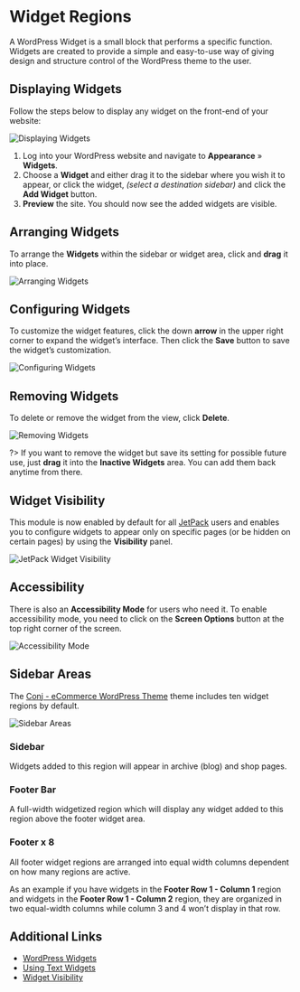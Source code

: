 # Widget Regions 

A WordPress Widget is a small block that performs a specific function. Widgets are created to provide a simple and easy-to-use way of giving design and structure control of the WordPress theme to the user.

## Displaying Widgets

Follow the steps below to display any widget on the front-end of your website:

![Displaying Widgets](img/displaying-widgets.jpg)

1. Log into your WordPress website and navigate to **Appearance** » **Widgets**.
2. Choose a **Widget** and either drag it to the sidebar where you wish it to appear, or click the widget, *(select a destination sidebar)* and click the **Add Widget** button.
3. **Preview** the site. You should now see the added widgets are visible.

## Arranging Widgets

To arrange the **Widgets** within the sidebar or widget area, click and **drag** it into place.

![Arranging Widgets](img/arranging-widgets.jpg)

## Configuring Widgets

To customize the widget features, click the down **arrow** in the upper right corner to expand the widget’s interface. Then click the **Save** button to save the widget’s customization.

![Configuring Widgets](img/configuring-widgets.jpg)

## Removing Widgets

To delete or remove the widget from the view, click **Delete**.

![Removing Widgets](img/removing-widgets.jpg)

?> If you want to remove the widget but save its setting for possible future use, just **drag** it into the **Inactive Widgets** area. You can add them back anytime from there.

## Widget Visibility

This module is now enabled by default for all [JetPack](https://wordpress.org/plugins/jetpack/) users and enables you to configure widgets to appear only on specific pages (or be hidden on certain pages) by using the **Visibility** panel.

![JetPack Widget Visibility](img/widget-visibility.png)

## Accessibility

There is also an **Accessibility Mode** for users who need it. To enable accessibility mode, you need to click on the **Screen Options** button at the top right corner of the screen.

![Accessibility Mode](img/accessibility-mode-widgets.png)

## Sidebar Areas

The [Conj - eCommerce WordPress Theme](https://themeforest.net/item/conj-ecommerce-wordpress-theme/21935639?ref=mypreview) theme includes ten widget regions by default.

![Sidebar Areas](img/sidebar-areas.png)

### Sidebar

Widgets added to this region will appear in archive (blog) and shop pages.

### Footer Bar

A full-width widgetized region which will display any widget added to this region above the footer widget area.

### Footer x 8

All footer widget regions are arranged into equal width columns dependent on how many regions are active. 

As an example if you have widgets in the **Footer Row 1 - Column 1** region and widgets in the **Footer Row 1 - Column 2** region, they are organized in two equal-width columns while column 3 and 4 won’t display in that row.

## Additional Links

* [WordPress Widgets](https://codex.wordpress.org/WordPress_Widgets)
* [Using Text Widgets](https://codex.wordpress.org/WordPress_Widgets#Using_Text_Widgets)
* [Widget Visibility](https://jetpack.com/support/widget-visibility)
